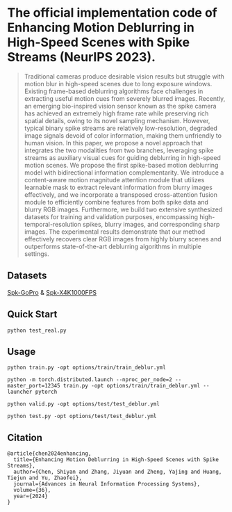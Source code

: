 # The official implementation code of Enhancing Motion Deblurring in High-Speed Scenes with Spike Streams (NeurIPS 2023).
> Traditional cameras produce desirable vision results but struggle with motion blur in high-speed scenes due to long exposure windows. Existing frame-based deblurring algorithms face challenges in extracting useful motion cues from severely blurred images. Recently, an emerging bio-inspired vision sensor known as the spike camera has achieved an extremely high frame rate while preserving rich spatial details, owing to its novel sampling mechanism. However, typical binary spike streams are relatively low-resolution, degraded image signals devoid of color information, making them unfriendly to human vision. In this paper, we propose a novel approach that integrates the two modalities from two branches, leveraging spike streams as auxiliary visual cues for guiding deblurring in high-speed motion scenes. We propose the first spike-based motion deblurring model with bidirectional information complementarity. We introduce a content-aware motion magnitude attention module that utilizes learnable mask to extract relevant information from blurry images effectively, and we incorporate a transposed cross-attention fusion module to efficiently combine features from both spike data and blurry RGB images. Furthermore, we build two extensive synthesized datasets for training and validation purposes, encompassing high-temporal-resolution spikes, blurry images, and corresponding sharp images. The experimental results demonstrate that our method effectively recovers clear RGB images from highly blurry scenes and outperforms state-of-the-art deblurring algorithms in multiple settings.

## Datasets
[Spk-GoPro](https://pan.baidu.com/s/13j4NLpyrrEL1VH2wgiaGng?pwd=kxva)    & [Spk-X4K1000FPS](https://pan.baidu.com/s/1XryVqgbrknUU6LGyPHX3Lg?pwd=n3ss)

## Quick Start
```
python test_real.py
```

## Usage
```
python train.py -opt options/train/train_deblur.yml

python -m torch.distributed.launch --nproc_per_node=2 --master_port=12345 train.py -opt options/train/train_deblur.yml --launcher pytorch
```

```
python valid.py -opt options/test/test_deblur.yml
```

```
python test.py -opt options/test/test_deblur.yml
```

## Citation
```
@article{chen2024enhancing,
  title={Enhancing Motion Deblurring in High-Speed Scenes with Spike Streams},
  author={Chen, Shiyan and Zhang, Jiyuan and Zheng, Yajing and Huang, Tiejun and Yu, Zhaofei},
  journal={Advances in Neural Information Processing Systems},
  volume={36},
  year={2024}
}
```